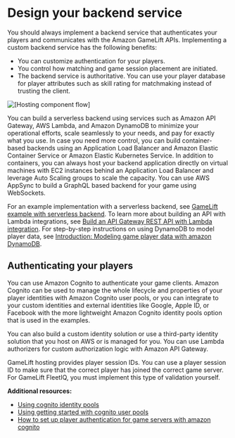 # Design your backend service<a name="gamelift_quickstart_customservers_designbackend"></a>

You should always implement a backend service that authenticates your players and communicates with the Amazon GameLift APIs\. Implementing a custom backend service has the following benefits: 
+ You can customize authentication for your players\.
+ You control how matching and game session placement are initiated\.
+ The backend service is authoritative\. You can use your player database for player attributes such as skill rating for matchmaking instead of trusting the client\. 

![\[Hosting component flow\]](http://docs.aws.amazon.com/gamelift/latest/developerguide/images/qs_game_backend_options.png)

 You can build a serverless backend using services such as Amazon API Gateway, AWS Lambda, and Amazon DynamoDB to minimize your operational efforts, scale seamlessly to your needs, and pay for exactly what you use\. In case you need more control, you can build container\-based backends using an Application Load Balancer and Amazon Elastic Container Service or Amazon Elastic Kubernetes Service\. In addition to containers, you can always host your backend application directly on virtual machines with EC2 instances behind an Application Load Balancer and leverage Auto Scaling groups to scale the capacity\. You can use AWS AppSync to build a GraphQL based backend for your game using WebSockets\. 

For an example implementation with a serverless backend, see [ GameLift example with serverless backend](https://github.com/aws-samples/aws-gamelift-and-serverless-backend-sample)\. To learn more about building an API with Lambda integrations, see [ Build an API Gateway REST API with Lambda integration](https://docs.aws.amazon.com/https://docs.aws.amazon.com/apigateway/latest/developerguide/getting-started-with-lambda-integration.html)\. For step\-by\-step instructions on using DynamoDB to model player data, see [ Introduction: Modeling game player data with amazon DynamoDB](https://aws.amazon.com/getting-started/hands-on/data-modeling-gaming-app-with-dynamodb/)\. 

## Authenticating your players<a name="gamelift_quickstart_customservers_designbackend_auth"></a>

You can use Amazon Cognito to authenticate your game clients\. Amazon Cognito can be used to manage the whole lifecycle and properties of your player identities with Amazon Cognito user pools, or you can integrate to your custom identities and external identities like Google, Apple ID, or Facebook with the more lightweight Amazon Cognito identity pools option that is used in the examples\. 

You can also build a custom identity solution or use a third\-party identity solution that you host on AWS or is managed for you\. You can use Lambda authorizers for custom authorization logic with Amazon API Gateway\. 

GameLift hosting provides player session IDs\. You can use a player session ID to make sure that the correct player has joined the correct game server\. For GameLift FleetIQ, you must implement this type of validation yourself\. 

**Additional resources:**
+ [ Using cognito identity pools](https://docs.aws.amazon.com/cognito/latest/developerguide/identity-pools.html) 
+ [Using getting started with cognito user pools](https://docs.aws.amazon.com/cognito/latest/developerguide/getting-started-with-cognito-user-pools.html)
+ [How to set up player authentication for game servers with amazon cognito](https://aws.amazon.com/blogs/gametech/how-to-set-up-player-authentication-with-amazon-cognito/)